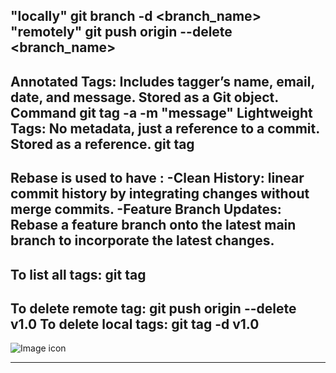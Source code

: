  "locally"
 git branch -d <branch_name>
 "remotely"
 git push origin --delete <branch_name>
----------------------------------------------------------------------------
Annotated Tags:
Includes tagger’s name, email, date, and message.
Stored as a Git object.
Command	git tag -a <tagname> -m "message"
Lightweight Tags:
No metadata, just a reference to a commit.
Stored as a reference.
git tag <tagname>
-----------------------------------------------------------------------------
Rebase is used to have :
-Clean History:
linear commit history by integrating changes without merge commits.
-Feature Branch Updates:
Rebase a feature branch onto the latest main branch to incorporate the latest changes.
-----------------------------------------------------------------------------
To list all tags:
 git tag 
 ---------------------------------------------------------------------------- 
 To delete remote tag:
 git push origin --delete v1.0
 To delete local tags:
 git tag -d v1.0
  ----------------------------------------------------------------------------
![Image icon](https://raw.githubusercontent.com/username/repository/main/path/to/ph.png)

  ----------------------------------------------------------------------------


